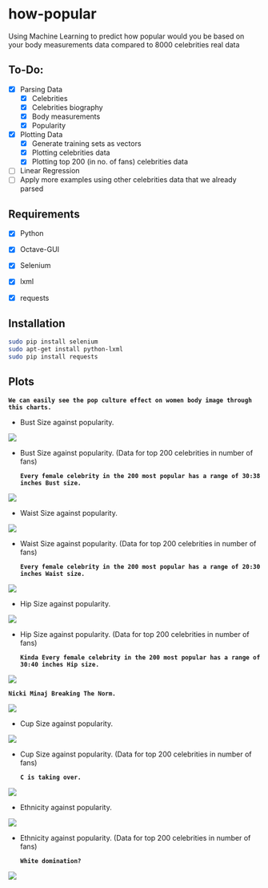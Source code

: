 # how-popular
Using Machine Learning to predict how popular would you be based on your body measurements data compared to 8000 celebrities real data

## To-Do:

- [x] Parsing Data
  - [x] Celebrities
  - [x] Celebrities biography
  - [x] Body measurements
  - [x] Popularity
- [x] Plotting Data
  - [x] Generate training sets as vectors
  - [x] Plotting celebrities data
  - [x] Plotting top 200 (in no. of fans) celebrities data
- [ ] Linear Regression
- [ ] Apply more examples using other celebrities data that we already parsed

## Requirements
- [x] Python
- [x] Octave-GUI
- [x] Selenium
- [x] lxml
- [x] requests


## Installation

  ```bash
  sudo pip install selenium
  sudo apt-get install python-lxml
  sudo pip install requests
  ```

## Plots 
  **`We can easily see the pop culture effect on women body image through this charts.`** 

- Bust Size against popularity.
<img src="/Assets/bust.png">

- Bust Size against popularity. (Data for top 200 celebrities in number of fans)

  **`Every female celebrity in the 200 most popular has a range of 30:38 inches Bust size.`** 

<img src="/Assets/bust200.png">

- Waist Size against popularity.
<img src="/Assets/waist.png">

- Waist Size against popularity. (Data for top 200 celebrities in number of fans)

  **`Every female celebrity in the 200 most popular has a range of 20:30 inches Waist size.`** 

<img src="/Assets/waist200.png">

- Hip Size against popularity.
<img src="/Assets/hip.png">

- Hip Size against popularity. (Data for top 200 celebrities in number of fans)

  **`Kinda Every female celebrity in the 200 most popular has a range of 30:40 inches Hip size.`** 

<img src="/Assets/hip200.png">

  **`Nicki Minaj Breaking The Norm.`** 

<img src="/Assets/nicki.png">

- Cup Size against popularity.
<img src="/Assets/cup.png">

- Cup Size against popularity. (Data for top 200 celebrities in number of fans)

  **`C is taking over.`** 

<img src="/Assets/cup200.png">

- Ethnicity against popularity.
<img src="/Assets/ethnicity.png">

- Ethnicity against popularity. (Data for top 200 celebrities in number of fans)

  **`White domination?`** 

<img src="/Assets/ethnicity200.png">
